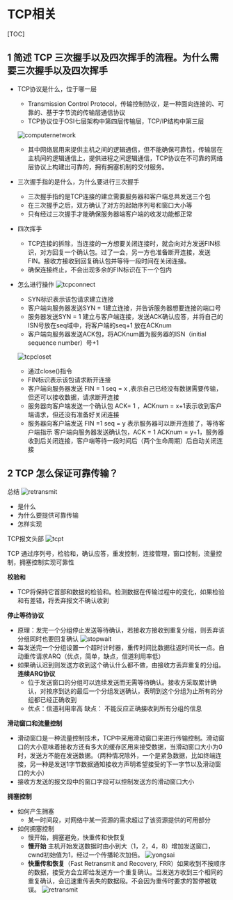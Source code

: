 # TCP相关

[TOC]


## 1 简述 TCP 三次握手以及四次挥手的流程。为什么需要三次握手以及四次挥手

- TCP协议是什么，位于哪一层
	- Transmission Control Protocol，传输控制协议，是一种面向连接的、可靠的、基于字节流的传输层通信协议
	- TCP协议位于OSI七层架构中第四层传输层，TCP/IP结构中第三层 

    ![computernetwork](img/计算机网络体系结构.png)

	- 其中网络层用来提供主机之间的逻辑通信，但不能确保可靠性，传输层在主机间的逻辑通信上，提供进程之间逻辑通信，TCP协议在不可靠的网络层协议上构建出可靠的，拥有拥塞机制的交付服务。
	
- 三次握手指的是什么，为什么要进行三次握手
	- 三次握手指的是TCP连接的建立需要服务器和客户端总共发送三个包
	- 在三次握手之后，双方确认了对方的起始序列号和窗口大小等
	- 只有经过三次握手才能确保服务器端客户端的收发功能都正常
	
- 四次挥手
	- TCP连接的拆除，当连接的一方想要关闭连接时，就会向对方发送FIN标识，对方回复一个确认包。过了一会，另一方也准备断开连接，发送FIN。接收方接收到回复确认包并等待一段时间在关闭连接。 
	- 确保连接终止，不会出现多余的FIN标识在下一个包内
	
- 怎么进行操作
	![tcpconnect](img/三次握手.png)
	- SYN标识表示该包请求建立连接
	- 客户端向服务器发送SYN = 1建立连接，并告诉服务器想要连接的端口号
	- 服务器发送SYN = 1 建立与客户端连接，发送ACK确认应答，并将自己的ISN号放在seq域中，将客户端的seq+1 放在ACKnum
	- 客户端向服务器发送ACK包，将ACKnum置为服务器的ISN（initial sequence number）号+1

	![tcpcloset](img/四次挥手.png)
	- 通过close()指令
	- FIN标识表示该包请求断开连接
	- 客户端向服务器发送 FIN = 1 seq = x ,表示自己已经没有数据需要传输，但还可以接收数据，请求断开连接
	- 服务器向客户端发送一个确认包 ACK= 1 ，ACKnum = x+1表示收到客户端请求，但还没有准备好关闭连接
	- 服务器向客户端发送 FIN =1 seq = y 表示服务器可以断开连接了，等待客户端指示
客户端向服务器发送确认包，ACK = 1 ACKnum = y+1，服务器收到后关闭连接，客户端等待一段时间后（两个生命周期）后自动关闭连接

## 2 TCP 怎么保证可靠传输？

总结
![retransmit](img/jw.jpg)

- 是什么
- 为什么要提供可靠传输
- 怎样实现

TCP报文头部
![tcpt](img/tcp报文.png)

TCP 通过序列号，检验和，确认应答，重发控制，连接管理，窗口控制，流量控制，拥塞控制实现可靠性

**校验和**
- TCP将保持它首部和数据的检验和。检测数据在传输过程中的变化，如果检验和有差错，将丢弃报文不确认收到

**停止等待协议**
- 原理：发完一个分组停止发送等待确认，若接收方接收到重复分组，则丢弃该分组同时也要回复确认
![stopwait](img/stopwait.png)
- 每发送完一个分组设置一个超时计时器，重传时间比数据往返时间长一点。自动重传请求ARQ（优点，简单，缺点，信道利用率低）
- 如果确认迟到则发送方收到这个确认什么都不做，由接收方丢弃重复的分组。
	**连续ARQ协议** 
	- 位于发送窗口的分组可以连续发送而无需等待确认。接收方采取累计确认，对按序到达的最后一个分组发送确认，表明到这个分组为止所有的分组都已经正确收到
	- 优点：信道利用率高  缺点： 不能反应正确接收到所有分组的信息

**滑动窗口和流量控制**
- 滑动窗口是一种流量控制技术，TCP中采用滑动窗口来进行传输控制。滑动窗口的大小意味着接收方还有多大的缓存区用来接受数据，当滑动窗口大小为0时，发送方不能在发送数据。（两种情况除外，一个是紧急数据，比如终端连接，另一种是发送1字节数据通知接收方声明希望接受的下一字节以及滑动窗口的大小）
- 接收方发送的报文段中的窗口字段可以控制发送方的滑动窗口大小

**拥塞控制**

- 如何产生拥塞
	- 某一时间段，对网络中某一资源的需求超过了该资源提供的可用部分 
- 如何拥塞控制
	- 慢开始，拥塞避免，快重传和快恢复 
	- **慢开始** 主机开始发送数据时由小到大（1，2，4，8）增加发送窗口，cwnd初始值为1，经过一个传播轮次加倍。
	![yongsai](img/慢开始.png)
	- **快重传和恢复**（Fast Retransmit and Recovery, FRR）如果收到不按顺序的数据，接受方会立即给发送方一个重复确认。当发送方收到三个相同的重复确认，会迅速重传丢失的数据段。不会因为重传时要求的暂停被耽误。
	![retransmit](img/快重传.png)






